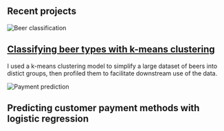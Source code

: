 ## Recent projects

![Beer classification](https://images.pexels.com/photos/1269043/pexels-photo-1269043.jpeg?auto=compress&cs=tinysrgb&w=1260&h=750&dpr=1)
## [Classifying beer types with k-means clustering](https://github.com/MikeAspinall/MikeAspinall.github.io/blob/80cb5946d6f76652cbaef72fd0df4e9cc95110df/Beer%20clustering%20analysis.ipynb)
I used a k-means clustering model to simplify a large dataset of beers into distict groups, then profiled them to facilitate downstream use of the data.

![Payment prediction](https://images.pexels.com/photos/50987/money-card-business-credit-card-50987.jpeg?auto=compress&cs=tinysrgb&w=1260&h=750&dpr=1)
## Predicting customer payment methods with logistic regression
